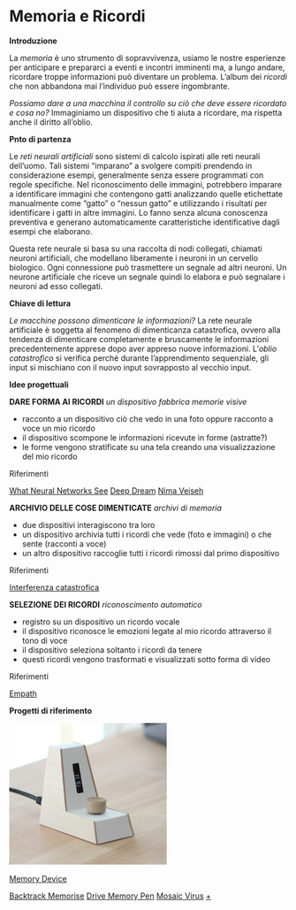 # Memoria e Ricordi


**Introduzione**

La *memoria* è uno strumento di sopravvivenza, usiamo le nostre esperienze per anticipare e prepararci a eventi e incontri imminenti ma, a lungo andare, ricordare troppe informazioni può diventare un problema. L’album dei *ricordi* che non abbandona mai l’individuo può essere ingombrante.

*Possiamo dare a una macchina il controllo su ciò che deve essere ricordato e cosa no?*
Immaginiamo un dispositivo che ti aiuta a ricordare, ma rispetta anche il diritto all’oblio.


**Pnto di partenza**

Le *reti neurali artificiali* sono sistemi di calcolo ispirati alle reti neurali dell’uomo. Tali sistemi “imparano” a svolgere compiti prendendo in considerazione esempi, generalmente senza essere programmati con regole specifiche. Nel riconoscimento delle immagini, potrebbero imparare a identificare immagini che contengono gatti analizzando quelle etichettate manualmente come “gatto” o “nessun gatto” e utilizzando i risultati per identificare i gatti in altre immagini. Lo fanno senza alcuna conoscenza preventiva e generano automaticamente caratteristiche identificative dagli esempi che elaborano.

Questa rete neurale si basa su una raccolta di nodi collegati, chiamati neuroni artificiali, che modellano liberamente i neuroni in un cervello biologico. Ogni connessione può trasmettere un segnale ad altri neuroni. Un neurone artificiale che riceve un segnale quindi lo elabora e può segnalare i neuroni ad esso collegati.


**Chiave di lettura**

*Le macchine possono dimenticare le informazioni?*
La rete neurale artificiale è soggetta al fenomeno di dimenticanza catastrofica, ovvero alla tendenza di dimenticare completamente e bruscamente le informazioni precedentemente apprese dopo aver appreso nuove informazioni. L’*oblio catastrofico* si verifica perché durante l’apprendimento sequenziale, gli input si mischiano con il nuovo input sovrapposto al vecchio input.


**Idee progettuali**

**DARE FORMA AI RICORDI**
*un dispositivo fabbrica memorie visive*

* racconto a un dispositivo ciò che vedo in una foto oppure racconto a voce un mio ricordo
* il dispositivo scompone le informazioni ricevute in forme (astratte?)
* le forme vengono stratificate su una tela creando una visualizzazione del mio ricordo

Riferimenti

[What Neural Networks See](https://experiments.withgoogle.com/what-neural-nets-see)
[Deep Dream](https://hackernoon.com/what-neural-networks-teach-us-about-schizophrenia-ci3203zhx)
[Nima Veiseh](https://www.nimaveiseh.com/)

**ARCHIVIO DELLE COSE DIMENTICATE**
*archivi di memoria*

* due dispositivi interagiscono tra loro
* un dispositivo archivia tutti i ricordi che vede (foto e immagini) o che sente (racconti a voce)
* un altro dispositivo raccoglie tutti i ricordi rimossi dal primo dispositivo

Riferimenti

[Interferenza catastrofica](https://github.com/topics/catastrophic-forgetting)

**SELEZIONE DEI RICORDI**
*riconoscimento automatico* 

* registro su un dispositivo un ricordo vocale
* il dispositivo riconosce le emozioni legate al mio ricordo attraverso il tono di voce
* il dispositivo seleziona soltanto i ricordi da tenere
* questi ricordi vengono trasformati e visualizzati sotto forma di video

Riferimenti

[Empath](https://webempath.com/)



**Progetti di riferimento**

![img](https://github.com/angelicazanibellato/archive/blob/master/angelicazanibellato/Invisibile/img/memorydev.PNG)

[Memory Device](http://www.ishback.com/memory/index.html) 


[Backtrack ](https://www.yankodesign.com/2015/03/11/share-the-noise-in-your-life/)
[Memorise](https://www.yankodesign.com/2018/09/12/bring-clarity-to-foggy-memories/)
[Drive Memory Pen](https://www.yankodesign.com/2010/08/03/pen-full-of-memories/)
[Mosaic Virus](http://annaridler.com/mosaic-virus) [+](https://vimeo.com/287645190?utm_campaign=5370367&utm_source=affiliate&utm_channel=affiliate&cjevent=50402b4a8f7d11ea83b400410a18050e/)


